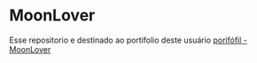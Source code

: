 # MoonLover
Esse repositorio e destinado ao portifolio deste usuário
[porifófil - MoonLover](https://ruant-310.github.io/MoonLover/)
